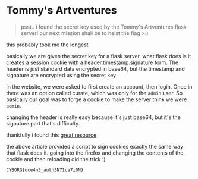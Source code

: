 # Tommy's Artventures

> psst.. i found the secret key used by the Tommy's Artventures flask server!
> our next mission shall be to heist the flag >:)

this probably took me the longest

basically we are given the secret key for a flask server. what flask does is it creates
a session cookie with a header.timestamp.signature form. The header is just standard
data encrypted in base64, but the timestamp and signature are encrypted using the secret key

in the website, we were asked to first create an account, then login. Once in there
was an option called curate,  which was only for the `admin` user. So basically our
goal was to forge a cookie to make the server think we were `admin`.

changing the header is really easy because it's just base64, but it's the signature part that's difficulty.

thankfully i found this [great resource](https://terryvogelsang.tech/MITRECTF2018-my-flask-app/#decode-flask-cookie-datas)

the above article provided a script to sign cookies exactly the same way that flask does it. 
going into the firefox and changing the contents of the cookie and then reloading did the trick :)

```
CYBORG{oce4n5_auth3N71ca7i0N}
```
